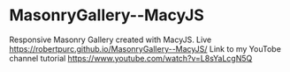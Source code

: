 # MasonryGallery--MacyJS
Responsive Masonry Gallery created with MacyJS.
Live https://robertpurc.github.io/MasonryGallery--MacyJS/
Link to my YouTobe channel tutorial https://www.youtube.com/watch?v=L8sYaLcgN5Q
